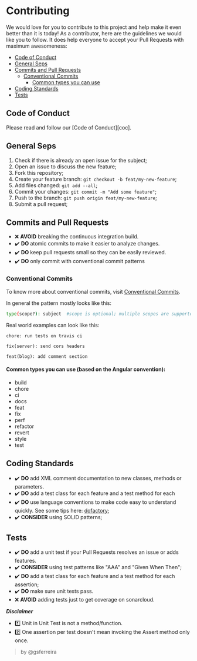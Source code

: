 # Contributing

We would love for you to contribute to this project and help make it even better than it is today!
As a contributor, here are the guidelines we would like you to follow. It does help everyone to accept your Pull Requests with maximum awesomeness:

- [Code of Conduct](#code-of-conduct)
- [General Seps](#general-seps)
- [Commits and Pull Requests](#commits-pr)
  - [Conventional Commits](#conventional-commits)
    - [Common types you can use](#commits-types)
- [Coding Standards](#coding-standards)
- [Tests](#tests)



## <a name="code-of-conduct"></a> Code of Conduct

Please read and follow our [Code of Conduct][coc].



## <a name="general-seps"></a> General Seps

1. Check if there is already an open issue for the subject;
2. Open an issue to discuss the new feature;
3. Fork this repository;
4. Create your feature branch: `git checkout -b feat/my-new-feature`;
5. Add files changed:  `git add --all`;
6. Commit your changes: `git commit -m "Add some feature"`;
7. Push to the branch: `git push origin feat/my-new-feature`;
8. Submit a pull request;



## <a name="commits-pr"></a> Commits and Pull Requests
* :x: **AVOID** breaking the continuous integration build.
* :heavy_check_mark: **DO** atomic commits to make it easier to analyze changes.
* :heavy_check_mark: **DO** keep pull requests small so they can be easily reviewed.
* :heavy_check_mark: **DO** only commit with conventional commit patterns

### <a name="conventional-commits"></a> Conventional Commits
To know more about conventional commits, visit [Conventional Commits](https://conventionalcommits.org/).

In general the pattern mostly looks like this:
```sh
type(scope?): subject  #scope is optional; multiple scopes are supported (current delimiter options: "/", "\" and ",")
```

Real world examples can look like this:
```
chore: run tests on travis ci
```
```
fix(server): send cors headers
```
```
feat(blog): add comment section
```

#### <a name="commits-types"></a> Common types you can use (based on the Angular convention):

- build
- chore
- ci
- docs
- feat
- fix
- perf
- refactor
- revert
- style
- test



## <a name="coding-standards"></a> Coding Standards
* :heavy_check_mark: **DO** add XML comment documentation to new classes, methods or parameters.
* :heavy_check_mark: **DO** add a test class for each feature and a test method for each 
* :heavy_check_mark: **DO** use language conventions to make code easy to understand quickly. See some tips here: [dofactory](https://www.dofactory.com/csharp-coding-standards);
* :heavy_check_mark: **CONSIDER** using SOLID patterns;



## <a name="tests"></a> Tests
* :heavy_check_mark: **DO** add a unit test if your Pull Requests resolves an issue or adds features.
* :heavy_check_mark: **CONSIDER** using test patterns like "AAA" and "Given When Then";
* :heavy_check_mark: **DO** add a test class for each feature and a test method for each assertion;
* :heavy_check_mark: **DO** make sure unit tests pass.
* :x: **AVOID** adding tests just to get coverage on sonarcloud.

***Disclaimer***
- 1️⃣ Unit in Unit Test is not a method/function.
- 2️⃣ One assertion per test doesn't mean invoking the Assert method only once.
> by @gsferreira
